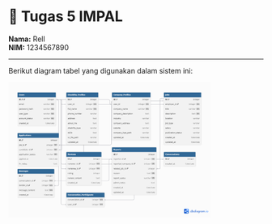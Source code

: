 # 📘 Tugas 5 IMPAL

**Nama:** Rell  
**NIM:** 1234567890  

---

Berikut diagram tabel yang digunakan dalam sistem ini:

<img src="./images/ERD.png" alt="Tabel Database" width="400"/>
